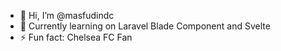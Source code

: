 - 👋 Hi, I’m @masfudindc
- 🌱 Currently learning on Laravel Blade Component and Svelte
- ⚡ Fun fact:  Chelsea FC Fan

<!---
masfudindc/masfudindc is a ✨ special ✨ repository because its `README.md` (this file) appears on your GitHub profile.
You can click the Preview link to take a look at your changes.
--->
